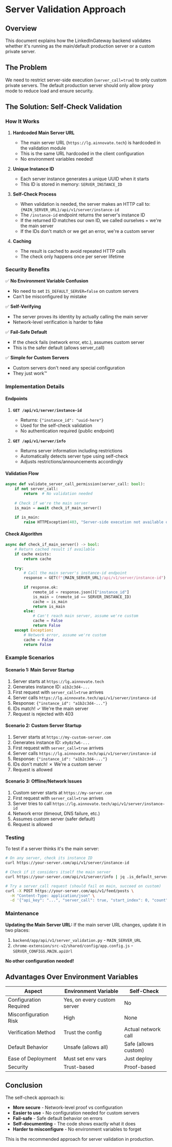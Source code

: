 # Server Validation Approach

## Overview
This document explains how the LinkedInGateway backend validates whether it's running as the main/default production server or a custom private server.

## The Problem
We need to restrict server-side execution (`server_call=true`) to only custom private servers. The default production server should only allow proxy mode to reduce load and ensure security.

## The Solution: Self-Check Validation

### How It Works

1. **Hardcoded Main Server URL**
   - The main server URL (`https://lg.ainnovate.tech`) is hardcoded in the validation module
   - This is the same URL hardcoded in the client configuration
   - No environment variables needed!

2. **Unique Instance ID**
   - Each server instance generates a unique UUID when it starts
   - This ID is stored in memory: `SERVER_INSTANCE_ID`

3. **Self-Check Process**
   - When validation is needed, the server makes an HTTP call to: `{MAIN_SERVER_URL}/api/v1/server/instance-id`
   - The `/instance-id` endpoint returns the server's instance ID
   - If the returned ID matches our own ID, we called ourselves = we're the main server
   - If the IDs don't match or we get an error, we're a custom server

4. **Caching**
   - The result is cached to avoid repeated HTTP calls
   - The check only happens once per server lifetime

### Security Benefits

✅ **No Environment Variable Confusion**
   - No need to set `IS_DEFAULT_SERVER=false` on custom servers
   - Can't be misconfigured by mistake

✅ **Self-Verifying**
   - The server proves its identity by actually calling the main server
   - Network-level verification is harder to fake

✅ **Fail-Safe Default**
   - If the check fails (network error, etc.), assumes custom server
   - This is the safer default (allows server_call)

✅ **Simple for Custom Servers**
   - Custom servers don't need any special configuration
   - They just work™

### Implementation Details

#### Endpoints

1. **`GET /api/v1/server/instance-id`**
   - Returns: `{"instance_id": "uuid-here"}`
   - Used for the self-check validation
   - No authentication required (public endpoint)

2. **`GET /api/v1/server/info`**
   - Returns server information including restrictions
   - Automatically detects server type using self-check
   - Adjusts restrictions/announcements accordingly

#### Validation Flow

```python
async def validate_server_call_permission(server_call: bool):
    if not server_call:
        return  # No validation needed
    
    # Check if we're the main server
    is_main = await check_if_main_server()
    
    if is_main:
        raise HTTPException(403, "Server-side execution not available on main server")
```

#### Check Algorithm

```python
async def check_if_main_server() -> bool:
    # Return cached result if available
    if cache exists:
        return cache
    
    try:
        # Call the main server's instance-id endpoint
        response = GET(f"{MAIN_SERVER_URL}/api/v1/server/instance-id")
        
        if response.ok:
            remote_id = response.json()["instance_id"]
            is_main = (remote_id == SERVER_INSTANCE_ID)
            cache = is_main
            return is_main
        else:
            # Can't reach main server, assume we're custom
            cache = False
            return False
    except Exception:
        # Network error, assume we're custom
        cache = False
        return False
```

### Example Scenarios

#### Scenario 1: Main Server Startup
1. Server starts at `https://lg.ainnovate.tech`
2. Generates instance ID: `a1b2c3d4-...`
3. First request with `server_call=true` arrives
4. Server calls `https://lg.ainnovate.tech/api/v1/server/instance-id`
5. Response: `{"instance_id": "a1b2c3d4-..."}`
6. IDs match! ✓ We're the main server
7. Request is rejected with 403

#### Scenario 2: Custom Server Startup
1. Server starts at `https://my-custom-server.com`
2. Generates instance ID: `x9y8z7w6-...`
3. First request with `server_call=true` arrives
4. Server calls `https://lg.ainnovate.tech/api/v1/server/instance-id`
5. Response: `{"instance_id": "a1b2c3d4-..."}`
6. IDs don't match! ✗ We're a custom server
7. Request is allowed

#### Scenario 3: Offline/Network Issues
1. Custom server starts at `https://my-server.com`
2. First request with `server_call=true` arrives
3. Server tries to call `https://lg.ainnovate.tech/api/v1/server/instance-id`
4. Network error (timeout, DNS failure, etc.)
5. Assumes custom server (safer default)
6. Request is allowed

### Testing

To test if a server thinks it's the main server:

```bash
# On any server, check its instance ID
curl https://your-server.com/api/v1/server/instance-id

# Check if it considers itself the main server
curl https://your-server.com/api/v1/server/info | jq .is_default_server

# Try a server_call request (should fail on main, succeed on custom)
curl -X POST https://your-server.com/api/v1/feed/posts \
  -H "Content-Type: application/json" \
  -d '{"api_key": "...", "server_call": true, "start_index": 0, "count": 10}'
```

### Maintenance

**Updating the Main Server URL:**
If the main server URL changes, update it in two places:
1. `backend/app/api/v1/server_validation.py` - `MAIN_SERVER_URL`
2. `chrome-extension/src-v2/shared/config/app.config.js` - `SERVER_CONFIGS.MAIN.apiUrl`

**No other configuration needed!**

## Advantages Over Environment Variables

| Aspect | Environment Variable | Self-Check |
|--------|---------------------|------------|
| Configuration Required | Yes, on every custom server | No |
| Misconfiguration Risk | High | None |
| Verification Method | Trust the config | Actual network call |
| Default Behavior | Unsafe (allows all) | Safe (allows custom) |
| Ease of Deployment | Must set env vars | Just deploy |
| Security | Trust-based | Proof-based |

## Conclusion

The self-check approach is:
- **More secure** - Network-level proof vs configuration
- **Easier to use** - No configuration needed for custom servers
- **Fail-safe** - Safe default behavior on errors
- **Self-documenting** - The code shows exactly what it does
- **Harder to misconfigure** - No environment variables to forget

This is the recommended approach for server validation in production.

